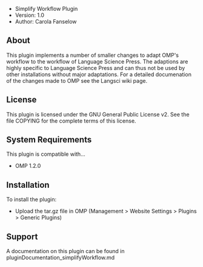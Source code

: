 - Simplify Workflow Plugin
- Version: 1.0
- Author: Carola Fanselow


About
-----
This plugin implements a number of smaller changes to adapt OMP's workflow to the workflow of Language Science Press. The adaptions are highly specific to Language Science Press and can thus not be used by other installations without major adaptations. For a detailed documenation of the changes made to OMP see the Langsci wiki page.

License
-------
This plugin is licensed under the GNU General Public License v2. See the file
COPYING for the complete terms of this license.

System Requirements
-------------------
This plugin is compatible with...
 - OMP 1.2.0

Installation
------------
To install the plugin:
 - Upload the tar.gz file in OMP (Management > Website Settings > Plugins > Generic Plugins)

Support
---------------
A documentation on this plugin can be found in pluginDocumentation_simplifyWorkflow.md

